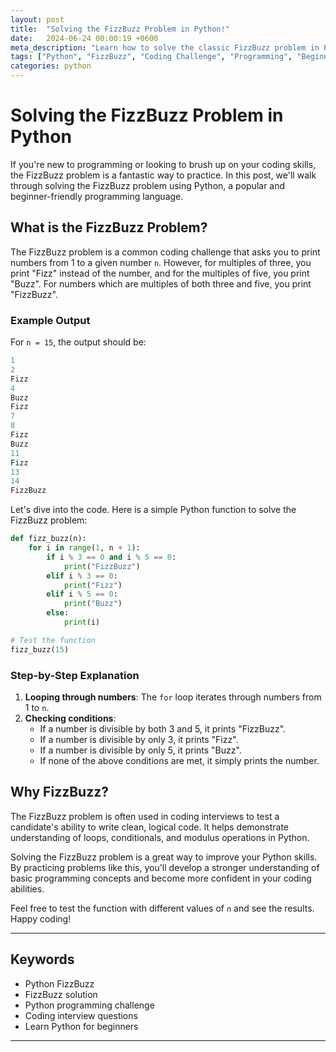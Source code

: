 ```yaml
---
layout: post
title:  "Solving the FizzBuzz Problem in Python!"
date:   2024-06-24 00:00:19 +0600
meta_description: "Learn how to solve the classic FizzBuzz problem in Python with this step-by-step guide. Perfect for beginners looking to improve their programming skills."
tags: ["Python", "FizzBuzz", "Coding Challenge", "Programming", "Beginners"]
categories: python
---
```

# Solving the FizzBuzz Problem in Python

If you're new to programming or looking to brush up on your coding skills, the FizzBuzz problem is a fantastic way to practice. In this post, we'll walk through solving the FizzBuzz problem using Python, a popular and beginner-friendly programming language.

## What is the FizzBuzz Problem?

The FizzBuzz problem is a common coding challenge that asks you to print numbers from 1 to a given number `n`. However, for multiples of three, you print "Fizz" instead of the number, and for the multiples of five, you print "Buzz". For numbers which are multiples of both three and five, you print "FizzBuzz".

### Example Output

For `n = 15`, the output should be:

```python
1
2
Fizz
4
Buzz
Fizz
7
8
Fizz
Buzz
11
Fizz
13
14
FizzBuzz
```
Let's dive into the code. Here is a simple Python function to solve the FizzBuzz problem:

```python
def fizz_buzz(n):
    for i in range(1, n + 1):
        if i % 3 == 0 and i % 5 == 0:
            print("FizzBuzz")
        elif i % 3 == 0:
            print("Fizz")
        elif i % 5 == 0:
            print("Buzz")
        else:
            print(i)

# Test the function
fizz_buzz(15)
```

### Step-by-Step Explanation

1. **Looping through numbers**: The `for` loop iterates through numbers from 1 to `n`.
2. **Checking conditions**: 
    - If a number is divisible by both 3 and 5, it prints "FizzBuzz".
    - If a number is divisible by only 3, it prints "Fizz".
    - If a number is divisible by only 5, it prints "Buzz".
    - If none of the above conditions are met, it simply prints the number.

## Why FizzBuzz?

The FizzBuzz problem is often used in coding interviews to test a candidate's ability to write clean, logical code. It helps demonstrate understanding of loops, conditionals, and modulus operations in Python.

Solving the FizzBuzz problem is a great way to improve your Python skills. By practicing problems like this, you'll develop a stronger understanding of basic programming concepts and become more confident in your coding abilities.

Feel free to test the function with different values of `n` and see the results. Happy coding!

---

## Keywords

- Python FizzBuzz
- FizzBuzz solution
- Python programming challenge
- Coding interview questions
- Learn Python for beginners

---

